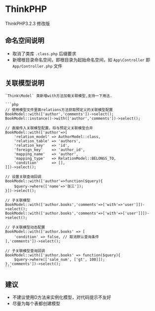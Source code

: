 # ThinkPHP

ThinkPHP3.2.3 修改版

## 命名空间说明

- 取消了类库 `.class.php` 后缀要求
- 新增根目录命名空间，即根目录为起始命名空间，如 `App\Controller` 即 `App/Controller.php` 文件

## 关联模型说明

    `Think\Model` 类新增with方法加载关联模型,支持一下用法.

    ```php
    // 使用模型文件里面relations方法获取预定义的关联模型配置
    BookModel::with(['author','comments'])->select();
    BookModel::instance()->with(['author','comments'])->select();

    // 直接传入关联模型配置，将与预定义关联模型合并
    BookModel::with(['author'=>[
        'relation_model' => AuthorModel::class,
        'relation_table' => 'authors',
        'relation_key'   => 'id',
        'foreign_key'    => 'author_id',
        'mapping_name'   => 'author',
        'mapping_type'   => RelationModel::BELONGS_TO,
        'condition'      => [],
    ]])->select();

    // 设置关联查询回调
    BookModel::with(['author'=>function($query){
        $query->where(['name'=>'张三']);
    }])->select();

    // 子关联模型
    BookModel::with(['author.books','comments'=>['with'=>'user']])->select();
    BookModel::with(['author.books','comments'=>['with'=>['user']]])->select();

    // 子关联模型动态配置
    BookModel::with(['author.books' => [
        'condition' => false, // 取消默认查询条件
    ],'comments'])->select();

    // 子关联模型查询回调
    BookModel::with(['author.books' => function($query){
        $query->where(['sale_num', ['gt', 100]]);
    },'comments'])->select();
    ```

## 建议

- 不建议使用D方法来实例化模型，对代码提示不友好
- 尽量为每个表都创建模型
